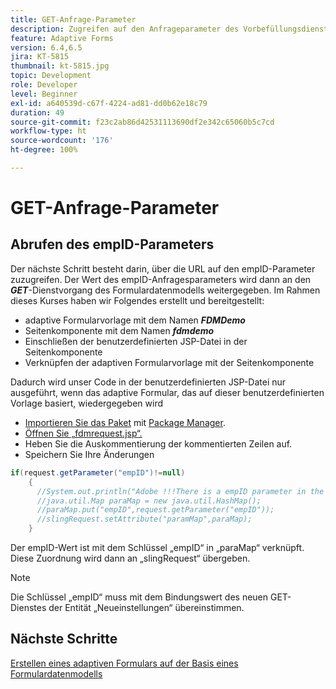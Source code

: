 ```yaml
---
title: GET-Anfrage-Parameter
description: Zugreifen auf den Anfrageparameter des Vorbefüllungsdienstes eines Formulardatenmodells
feature: Adaptive Forms
version: 6.4,6.5
jira: KT-5815
thumbnail: kt-5815.jpg
topic: Development
role: Developer
level: Beginner
exl-id: a640539d-c67f-4224-ad81-dd0b62e18c79
duration: 49
source-git-commit: f23c2ab86d42531113690df2e342c65060b5c7cd
workflow-type: ht
source-wordcount: '176'
ht-degree: 100%

---
```


# GET-Anfrage-Parameter

## Abrufen des empID-Parameters

Der nächste Schritt besteht darin, über die URL auf den empID-Parameter zuzugreifen. Der Wert des empID-Anfragesparameters wird dann an den **_GET_**-Dienstvorgang des Formulardatenmodells weitergegeben.
Im Rahmen dieses Kurses haben wir Folgendes erstellt und bereitgestellt:

* adaptive Formularvorlage mit dem Namen **_FDMDemo_**
* Seitenkomponente mit dem Namen **_fdmdemo_**
* Einschließen der benutzerdefinierten JSP-Datei in der Seitenkomponente
* Verknüpfen der adaptiven Formularvorlage mit der Seitenkomponente

Dadurch wird unser Code in der benutzerdefinierten JSP-Datei nur ausgeführt, wenn das adaptive Formular, das auf dieser benutzerdefinierten Vorlage basiert, wiedergegeben wird

* [Importieren Sie das Paket](assets/template-page-component.zip) mit [Package Manager](http://localhost:4502/crx/packmgr/index.jsp).
* [Öffnen Sie „fdmrequest.jsp“.](http://localhost:4502/crx/de/index.jsp#/apps/fdmdemo/component/page/fdmdemo/fdmrequest.jsp)
* Heben Sie die Auskommentierung der kommentierten Zeilen auf.
* Speichern Sie Ihre Änderungen

```java
if(request.getParameter("empID")!=null)
    {
      //System.out.println("Adobe !!!There is a empID parameter in the request "+request.getParameter("empID"));
      //java.util.Map paraMap = new java.util.HashMap();
      //paraMap.put("empID",request.getParameter("empID"));
      //slingRequest.setAttribute("paramMap",paraMap);
    }
```

Der empID-Wert ist mit dem Schlüssel „empID“ in „paraMap“ verknüpft. Diese Zuordnung wird dann an „slingRequest“ übergeben.

>[!NOTE]
>
>Die Schlüssel „empID“ muss mit dem Bindungswert des neuen GET-Dienstes der Entität „Neueinstellungen“ übereinstimmen.

## Nächste Schritte

[Erstellen eines adaptiven Formulars auf der Basis eines Formulardatenmodells](./create-adaptive-form.md)
